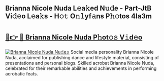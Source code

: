 ## Brianna Nicole Nuda L𝚎a𝚔ed N𝚞𝚍e - Part-JtB Vi𝚍𝚎o L𝚎a𝚔s - H𝚘𝚝 O𝚗𝚕yf𝚊ns P𝚑𝚘tos 4Ia3m

# <h2><a href="http://kfd8fw.oniu.top/?m=Brianna+Nicole+Nuda">🔗👉 🔴 Brianna Nicole Nuda P𝚑ot𝚘𝚜 V𝚒d𝚎o</a></h2>

[![Brianna Nicole Nuda Nu𝚍e𝚜](https://i.imgur.com/0qMVB7G.gif)](http://kfd8fw.oniu.top/?m=Brianna+Nicole+Nuda)
Social media personality Brianna Nicole Nuda, acclaimed for publishing dance and lifestyle material, consisting of presentations and personal blogs. Skilled acrobat Brianna Nicole Nuda, celebrated for their remarkable abilities and achievements in performing acrobatic feats.  
